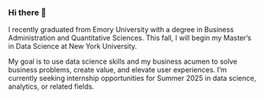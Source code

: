 ### Hi there 👋

I recently graduated from Emory University with a degree in Business Administration and Quantitative Sciences. This fall, I will begin my Master’s in Data Science at New York University.

My goal is to use data science skills and my business acumen to solve business problems, create value, and elevate user experiences. I’m currently seeking internship opportunities for Summer 2025 in data science, analytics, or related fields.


<!--
**yejinannachoi/yejinannachoi** is a ✨ _special_ ✨ repository because its `README.md` (this file) appears on your GitHub profile.

Here are some ideas to get you started:

- 🔭 I’m currently working on ...
- 🌱 I’m currently learning ...
- 👯 I’m looking to collaborate on ...
- 🤔 I’m looking for help with ...
- 💬 Ask me about ...
- 📫 How to reach me: ...
- 😄 Pronouns: ...
- ⚡ Fun fact: ...
-->
